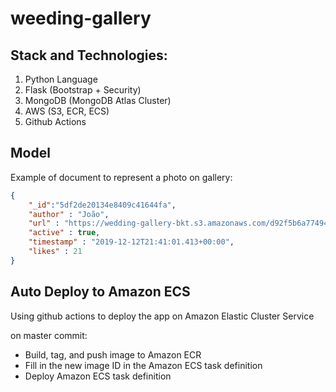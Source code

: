 # weeding-gallery

## Stack and Technologies:
 1. Python Language 
 2. Flask (Bootstrap + Security)
 3. MongoDB (MongoDB Atlas Cluster)
 4. AWS (S3, ECR, ECS)
 5. Github Actions
  
## Model
Example of document to represent a photo on gallery:  
```json
{
    "_id":"5df2de20134e8409c41644fa",
    "author" : "João",
    "url" : "https://wedding-gallery-bkt.s3.amazonaws.com/d92f5b6a774945e49fc723a15...",
    "active" : true,
    "timestamp" : "2019-12-12T21:41:01.413+00:00",
    "likes" : 21
}
```
 
## Auto Deploy to Amazon ECS
Using github actions to deploy the app on Amazon Elastic Cluster Service
    
on master commit: 
 - Build, tag, and push image to Amazon ECR
 - Fill in the new image ID in the Amazon ECS task definition
 - Deploy Amazon ECS task definition

[Demo]: http://3.215.179.89
